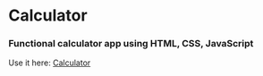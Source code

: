 # Calculator
<h3>Functional calculator app using HTML, CSS, JavaScript</h3>
<p>Use it here: <a href = "https://jgonza25.github.io/Calculator/">Calculator</a></p>
